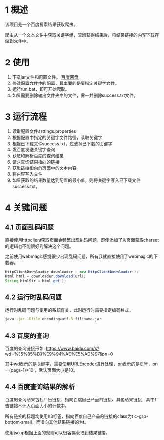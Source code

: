 # 1 概述

该项目是一个百度搜索结果获取爬虫。

爬虫从一个文本文件中获取关键字组，查询获得结果后，将结果链接的内容下载存储到文件中。

# 2 使用

1. 下载jar文件和配置文件。 [百度网盘](https://pan.baidu.com/s/1Ix-_tS_tvfpCOwk5bb15Cw)
2. 修改配置文件中的配置，最主要的是要指定关键字文件。
3. 运行run.bat，即可开始爬取。
4. 如果需要删除输出文件夹中的文件，需一并删除success.txt文件。

# 3 运行流程
1. 读取配置文件settings.properties
2. 根据配置中指定的关键字文件路径，读取关键字
3. 根据已下载文件success.txt，过滤掉已下载的关键字
4. 发百度发送关键字查询
5. 获取和解析百度的查询结果
6. 请求查询结果指向的链接
7. 获取链接指向的页面中的文本内容
8. 将内容写入文件
9. 如果获取的结果数量达到配置的最小值，则将关键字写入已下载文件success.txt。

# 4 关键问题
## 4.1 页面乱码问题

直接使用httpclient获取页面会频繁出现乱码问题，即使添加了从页面获取charset的逻辑也不能很好的解决这个问题。

之前使用webmagic感觉很少出现乱码问题，所有我就直接使用了webmagic的下载器。

``` java
HttpClientDownloader downloader = new HttpClientDownloader();
Html html = downloader.download(url);
String htmlStr = html.get();
```

## 4.2 运行时乱码问题
运行时乱码问题与使用的系统有关，此时运行时需要指定编码格式。
``` bat
java -jar -Dfile.encoding=utf-8 filename.jar
```

## 4.3 百度的查询

百度的查询链接形如: https://www.baidu.com/s?wd=%E5%85%B3%E9%94%AE%E5%AD%97&pn=0 

其中wd表示的是关键字，需要使用URLEncoder进行处理，pn表示的是页号，pn = (page-1)*10 ，默认页面大小是10。

## 4.4 百度查询结果的解析

百度的查询结果包括广告链接、指向百度自己产品的链接、其他结果链接，其中广告链接不计入页面大小的计数中。

所有链接的标题均使用h3标签，指向百度自己产品的链接的class为t c-gap-bottom-small，而指向其他结果链接的为t。

使用jsoup根据上面的规则可以很容易获取到结果链接。


